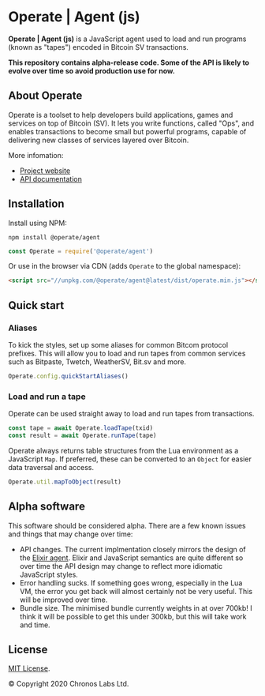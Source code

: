 # Operate | Agent (js)

**Operate | Agent (js)** is a JavaScript agent used to load and run programs (known as "tapes") encoded in Bitcoin SV transactions.

**This repository contains alpha-release code. Some of the API is likely to evolve over time so avoid production use for now.**

## About Operate

Operate is a toolset to help developers build applications, games and services on top of Bitcoin (SV). It lets you write functions, called "Ops", and enables transactions to become small but powerful programs, capable of delivering new classes of services layered over Bitcoin.

More infomation:

* [Project website](https://www.operatebsv.org)
* [API documentation](https://operate-bsv.github.io/op_agent-js)

## Installation

Install using NPM:

```console
npm install @operate/agent
```

```javascript
const Operate = require('@operate/agent')
```

Or use in the browser via CDN (adds `Operate` to the global namespace):

```html
<script src="//unpkg.com/@operate/agent@latest/dist/operate.min.js"></script>
```

## Quick start

### Aliases

To kick the styles, set up some aliases for common Bitcom protocol prefixes. This will allow you to load and run tapes from common services such as Bitpaste, Twetch, WeatherSV, Bit.sv and more.

```javascript
Operate.config.quickStartAliases()
```

### Load and run a tape

Operate can be used straight away to load and run tapes from transactions.

```javascript
const tape = await Operate.loadTape(txid)
const result = await Operate.runTape(tape)
```

Operate always returns table structures from the Lua environment as a JavaScript `Map`. If preferred, these can be converted to an `Object` for easier data traversal and access.

```javascript
Operate.util.mapToObject(result)
```

## Alpha software

This software should be considered alpha. There are a few known issues and things that may change over time:

* API changes. The current implmentation closely mirrors the design of the [Elixir agent](https://github.com/operate-bsv/op_agent). Elixir and JavaScript semantics are quite different so over time the API design may change to reflect more idiomatic JavaScript styles.
* Error handling sucks. If something goes wrong, especially in the Lua VM, the error you get back will almost certainly not be very useful. This will be improved over time.
* Bundle size. The minimised bundle currently weights in at over 700kb! I think it will be possible to get this under 300kb, but this will take work and time.


## License

[MIT License](https://github.com/operate-bsv/op_agent-js/blob/master/LICENSE.md).

© Copyright 2020 Chronos Labs Ltd.